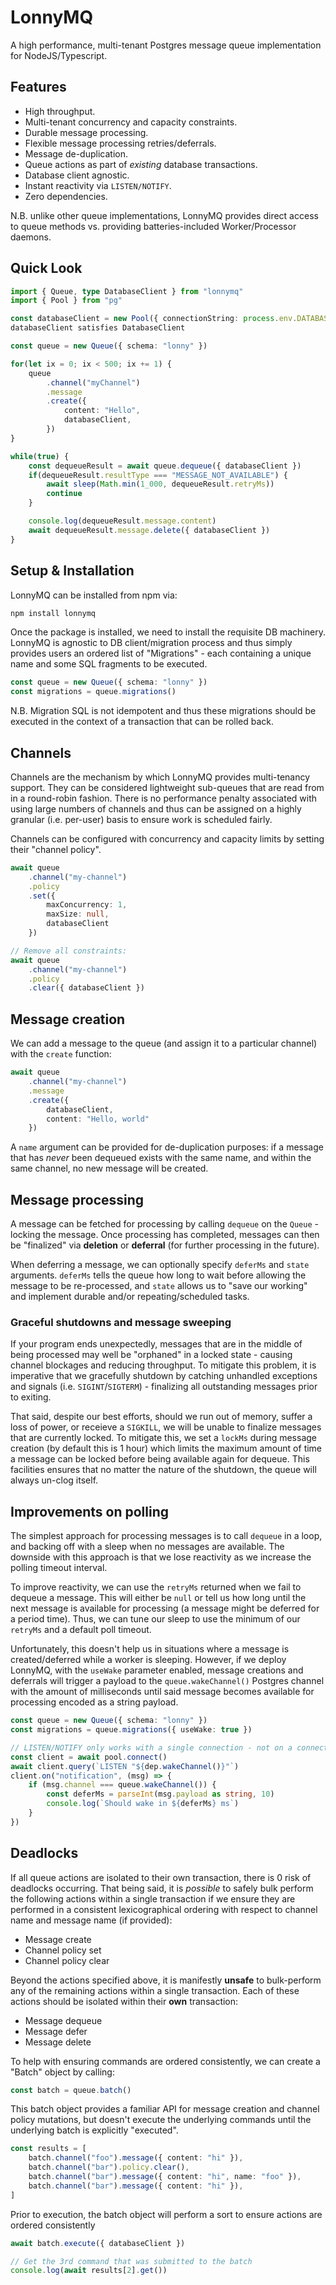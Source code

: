 # LonnyMQ

A high performance, multi-tenant Postgres message queue implementation for NodeJS/Typescript.

## Features

  - High throughput.
  - Multi-tenant concurrency and capacity constraints.
  - Durable message processing.
  - Flexible message processing retries/deferrals.
  - Message de-duplication.
  - Queue actions as part of *existing* database transactions.
  - Database client agnostic.
  - Instant reactivity via `LISTEN/NOTIFY`.
  - Zero dependencies.

N.B. unlike other queue implementations, LonnyMQ provides direct access to queue methods vs. providing batteries-included Worker/Processor daemons. 

## Quick Look

```typescript
import { Queue, type DatabaseClient } from "lonnymq"
import { Pool } from "pg"

const databaseClient = new Pool({ connectionString: process.env.DATABASE_URL })
databaseClient satisfies DatabaseClient

const queue = new Queue({ schema: "lonny" })

for(let ix = 0; ix < 500; ix += 1) {
    queue
        .channel("myChannel")
        .message
        .create({ 
            content: "Hello", 
            databaseClient,
        })
}

while(true) {
    const dequeueResult = await queue.dequeue({ databaseClient })
    if(dequeueResult.resultType === "MESSAGE_NOT_AVAILABLE") {
        await sleep(Math.min(1_000, dequeueResult.retryMs))
        continue
    }

    console.log(dequeueResult.message.content)
    await dequeueResult.message.delete({ databaseClient })
}
```

## Setup & Installation

LonnyMQ can be installed from npm via:

```bash
npm install lonnymq
```

Once the package is installed, we need to install the requisite DB machinery. LonnyMQ is agnostic to DB client/migration process and thus simply provides users an ordered list of "Migrations" - each containing a unique name and some SQL fragments to be executed.

```typescript
const queue = new Queue({ schema: "lonny" })
const migrations = queue.migrations()
```

N.B. Migration SQL is not idempotent and thus these migrations should be executed in the context of a transaction that can be rolled back.

## Channels

Channels are the mechanism by which LonnyMQ provides multi-tenancy support. They can be considered lightweight sub-queues that are read from in a round-robin fashion. There is no performance penalty associated with using large numbers of channels and thus can be assigned on a highly granular (i.e. per-user) basis to ensure work is scheduled fairly.

Channels can be configured with concurrency and capacity limits by setting their "channel policy".

```typescript
await queue
    .channel("my-channel")
    .policy
    .set({ 
        maxConcurrency: 1, 
        maxSize: null, 
        databaseClient 
    })

// Remove all constraints:
await queue
    .channel("my-channel")
    .policy
    .clear({ databaseClient })
```

## Message creation

We can add a message to the queue (and assign it to a particular channel) with the `create` function:

```typescript
await queue
    .channel("my-channel")
    .message
    .create({
        databaseClient,
        content: "Hello, world"
    })
```

A `name` argument can be provided for de-duplication purposes: if a message that has _never_ been dequeued exists with the same name, and within the same channel, no new message will be created.

## Message processing

A message can be fetched for processing by calling `dequeue` on the `Queue` - locking the message. Once processing has completed, messages can then be "finalized" via **deletion** or **deferral** (for further processing in the future).

When deferring a message, we can optionally specify `deferMs` and `state` arguments. `deferMs` tells the queue how long to wait before allowing the message to be re-processed, and `state` allows us to "save our working" and implement durable and/or repeating/scheduled tasks.

### Graceful shutdowns and message sweeping

If your program ends unexpectedly, messages that are in the middle of being processed may well be "orphaned" in a locked state - causing channel blockages and reducing throughput. To mitigate this problem, it is imperative that we gracefully shutdown by catching unhandled exceptions and signals (i.e. `SIGINT`/`SIGTERM`) - finalizing all outstanding messages prior to exiting.

That said, despite our best efforts, should we run out of memory, suffer a loss of power, or receieve a `SIGKILL`, we will be unable to finalize messages that are currently locked. To mitigate this, we set a `lockMs` during message creation (by default this is 1 hour) which limits the maximum amount of time a message can be locked before being available again for dequeue. This facilities ensures that no matter the nature of the shutdown, the queue will always un-clog itself.

## Improvements on polling

The simplest approach for processing messages is to call `dequeue` in a loop, and backing off with a sleep when no messages are available. The downside with this approach is that we lose reactivity as we increase the polling timeout interval.

To improve reactivity, we can use the `retryMs` returned when we fail to dequeue a message. This will either be `null` or tell us how long until the next message is available for processing (a message might be deferred for a period time). Thus, we can tune our sleep to use the minimum of our `retryMs` and a default poll timeout.

Unfortunately, this doesn't help us in situations where a message is created/deferred while a worker is sleeping. However, if we deploy LonnyMQ, with the `useWake` parameter enabled, message creations and deferrals will trigger a payload to the `queue.wakeChannel()` Postgres channel with the amount of milliseconds until said message becomes available for processing encoded as a string payload.

```typescript
const queue = new Queue({ schema: "lonny" })
const migrations = queue.migrations({ useWake: true })

// LISTEN/NOTIFY only works with a single connection - not on a connection pool.
const client = await pool.connect()
await client.query(`LISTEN "${dep.wakeChannel()}"`)
client.on("notification", (msg) => {
    if (msg.channel === queue.wakeChannel()) {
        const deferMs = parseInt(msg.payload as string, 10)
        console.log(`Should wake in ${deferMs} ms`)
    }
})
```

## Deadlocks

If all queue actions are isolated to their own transaction, there is 0 risk of deadlocks occurring. That being said, it is _possible_ to safely bulk perform the following actions within a single transaction if we ensure they are performed in a consistent lexicographical ordering with respect to channel name and message name (if provided):

  - Message create
  - Channel policy set
  - Channel policy clear

Beyond the actions specified above, it is manifestly **unsafe** to bulk-perform any of the remaining actions within a single transaction. Each of these actions should be isolated within their **own** transaction:

 - Message dequeue
 - Message defer
 - Message delete

To help with ensuring commands are ordered consistently, we can create a "Batch" object by calling:

```typescript
const batch = queue.batch()
```

This batch object provides a familiar API for message creation and channel policy mutations, but doesn't execute the underlying commands until the underlying batch is explicitly "executed". 

```typescript
const results = [
    batch.channel("foo").message({ content: "hi" }),
    batch.channel("bar").policy.clear(),
    batch.channel("bar").message({ content: "hi", name: "foo" }),
    batch.channel("bar").message({ content: "hi" }),
]
```
Prior to execution, the batch object will perform a sort to ensure actions are ordered consistently

```typescript
await batch.execute({ databaseClient })

// Get the 3rd command that was submitted to the batch
console.log(await results[2].get())
```